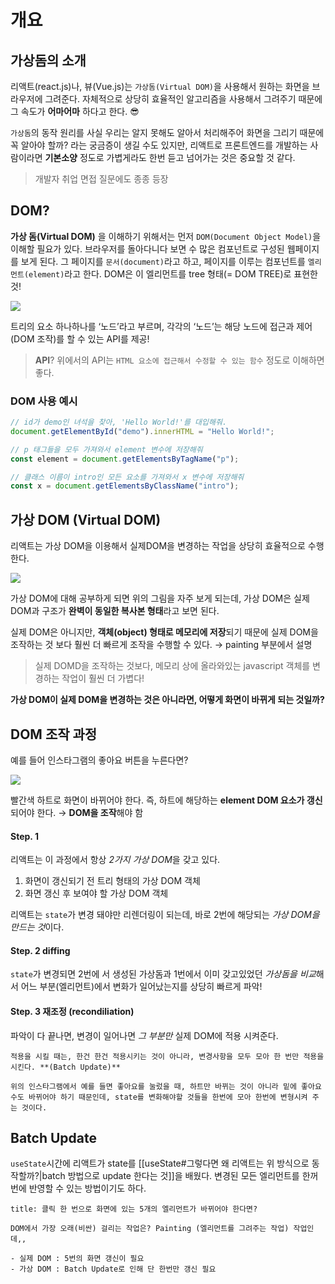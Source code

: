 
# 개요

## 가상돔의 소개

리액트(react.js)나, 뷰(Vue.js)는 `가상돔(Virtual DOM)`을 사용해서 원하는 화면을 브라우저에 그려준다. 자체적으로 상당히 효율적인 알고리즘을 사용해서 그려주기 때문에 그 속도가 **어마어마** 하다고 한다.  😎

`가상돔`의 동작 원리를 사실 우리는 알지 못해도 알아서 처리해주어 화면을 그리기 때문에 꼭 알아야 할까? 라는 궁금증이 생길 수도 있지만, 리액트로 프론트엔드를 개발하는 사람이라면 **기본소양** 정도로 가볍게라도 한번 듣고 넘어가는 것은 중요할 것 같다. 

> 개발자 취업 면접 질문에도 종종 등장

## DOM?

**가상 돔(Virtual DOM)** 을 이해하기 위해서는 먼저 `DOM(Document Object Model)`을 이해할 필요가 있다. 브라우저를 돌아다니다 보면 수 많은 컴포넌트로 구성된 웹페이지를 보게 된다. 그 페이지를 `문서(document)`라고 하고, 페이지를 이루는 컴포넌트를 `엘리먼트(element)`라고 한다.
DOM은 이 엘리먼트를 tree 형태(= DOM TREE)로 표현한 것!

![](https://i.imgur.com/YbUBinI.png)

트리의 요소 하나하나를 ‘노드’라고 부르며, 각각의 ‘노드’는 해당 노드에 접근과 제어(DOM 조작)를 할 수 있는 API를 제공!
> **API**?
> 위에서의 API는 `HTML 요소에 접근해서 수정할 수 있는 함수` 정도로 이해하면 좋다.

### DOM 사용 예시

```javascript
// id가 demo인 녀석을 찾아, 'Hello World!'를 대입해줘.
document.getElementById("demo").innerHTML = "Hello World!";

// p 태그들을 모두 가져와서 element 변수에 저장해줘
const element = document.getElementsByTagName("p");

// 클래스 이름이 intro인 모든 요소를 가져와서 x 변수에 저장해줘
const x = document.getElementsByClassName("intro");
```

## 가상 DOM (Virtual DOM)

리액트는 가상 DOM을 이용해서 실제DOM을 변경하는 작업을 상당히 효율적으로 수행한다. 


![](https://i.imgur.com/zT7DBW1.png)

가상 DOM에 대해 공부하게 되면 위의 그림을 자주 보게 되는데, 가상 DOM은 실제 DOM과 구조가 **완벽이 동일한 복사본 형태**라고 보면 된다. 

실제 DOM은 아니지만, **객체(object) 형태로 메모리에 저장**되기 때문에 실제 DOM을 조작하는 것 보다 훨씬 더 빠르게 조작을 수행할 수 있다. 
→ painting 부분에서 설명

> 실제 DOMD을 조작하는 것보다, 메모리 상에 올라와있는 javascript 객체를 변경하는 작업이 훨씬 더 가볍다!

**가상 DOM이 실제 DOM을 변경하는 것은 아니라면, 어떻게 화면이 바뀌게 되는 것일까?**

## DOM 조작 과정

예를 들어 인스타그램의 좋아요 버튼을 누른다면?

![](https://i.imgur.com/TcV9FlZ.png)

빨간색 하트로 화면이 바뀌어야 한다. 즉, 하트에 해당하는 **element DOM 요소가 갱신** 되어야 한다. → **DOM을 조작**해야 함

#### Step. 1

리액트는 이 과정에서 항상 *2가지 가상 DOM*을 갖고 있다. 
1. 화면이 갱신되기 전 트리 형태의 가상 DOM 객체
2. 화면 갱신 후 보여야 할 가상 DOM 객체

리액트는 `state`가 변경 돼야만 리렌더링이 되는데, 바로 2번에 해당되는 *가상 DOM을 만드는 것*이다. 

#### Step. 2 diffing

`state`가 변경되면 2번에 서 생성된 가상돔과 1번에서 이미 갖고있었던 *가상돔을 비교*해서 어느 부분(엘리먼트)에서 변화가 일어났는지를 상당히 빠르게 파악!

#### Step. 3 재조정 (recondiliation)

파악이 다 끝나면, 변경이 일어나면 *그 부분만* 실제 DOM에 적용 시켜준다. 

```ad-important
적용을 시킬 때는, 한건 한건 적용시키는 것이 아니라, 변경사항을 모두 모아 한 번만 적용을 시킨다. **(Batch Update)**

위의 인스타그램에서 예를 들면 좋아요를 눌렀을 때, 하트만 바뀌는 것이 아니라 밑에 좋아요 수도 바뀌어야 하기 때문인데, state를 변화해야할 것들을 한번에 모아 한번에 변형시켜 주는 것이다. 
```

## Batch Update

`useState`시간에 리액트가 state를 [[useState#그렇다면 왜 리액트는 위 방식으로 동작할까?|batch 방법으로 update 한다는 것]]을 배웠다. 변경된 모든 엘리먼트를 한꺼번에 반영할 수 있는 방법이기도 하다. 

```ad-note
title: 클릭 한 번으로 화면에 있는 5개의 엘리먼트가 바뀌어야 한다면?

DOM에서 가장 오래(비싼) 걸리는 작업은? Painting (엘리먼트를 그려주는 작업) 작업인데,,

- 실제 DOM : 5번의 화면 갱신이 필요
- 가상 DOM : Batch Update로 인해 단 한번만 갱신 필요
```
